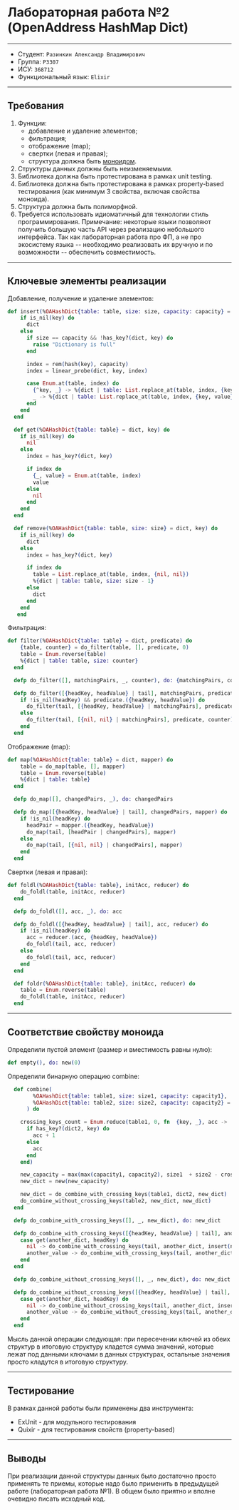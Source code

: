# Лабораторная работа №2 (OpenAddress HashMap Dict)

---

* Студент: `Разинкин Александр Владимирович`
* Группа: `P3307`
* ИСУ: `368712`
* Функциональный язык: `Elixir`

--- 

## Требования

1. Функции:
    - добавление и удаление элементов;
    - фильтрация;
    - отображение (map);
    - свертки (левая и правая);
    - структура должна быть [моноидом](https://ru.m.wikipedia.org/wiki/Моноид).
2. Структуры данных должны быть неизменяемыми.
3. Библиотека должна быть протестирована в рамках unit testing.
4. Библиотека должна быть протестирована в рамках property-based тестирования (как минимум 3 свойства, включая свойства моноида).
5. Структура должна быть полиморфной.
6. Требуется использовать идиоматичный для технологии стиль программирования. Примечание: некоторые языки позволяют получить большую часть API через реализацию небольшого интерфейса. Так как лабораторная работа про ФП, а не про экосистему языка -- необходимо реализовать их вручную и по возможности -- обеспечить совместимость.

--- 

## Ключевые элементы реализации

Добавление, получение и удаление элементов:

```elixir
def insert(%OAHashDict{table: table, size: size, capacity: capacity} = dict, key, value) do
    if is_nil(key) do
      dict
    else
      if size == capacity && !has_key?(dict, key) do
        raise "Dictionary is full"
      end

      index = rem(hash(key), capacity)
      index = linear_probe(dict, key, index)

      case Enum.at(table, index) do
        {^key, _} -> %{dict | table: List.replace_at(table, index, {key, value})}
        _ -> %{dict | table: List.replace_at(table, index, {key, value}), size: size + 1}
      end
    end
  end

  def get(%OAHashDict{table: table} = dict, key) do
    if is_nil(key) do
      nil
    else
      index = has_key?(dict, key)

      if index do
        {_, value} = Enum.at(table, index)
        value
      else
        nil
      end
    end
  end

  def remove(%OAHashDict{table: table, size: size} = dict, key) do
    if is_nil(key) do
      dict
    else
      index = has_key?(dict, key)

      if index do
        table = List.replace_at(table, index, {nil, nil})
        %{dict | table: table, size: size - 1}
      else
        dict
      end
    end
   end
```

Фильтрация:

```elixir
def filter(%OAHashDict{table: table} = dict, predicate) do
    {table, counter} = do_filter(table, [], predicate, 0)
    table = Enum.reverse(table)
    %{dict | table: table, size: counter}
  end

  defp do_filter([], matchingPairs, _, counter), do: {matchingPairs, counter}

  defp do_filter([{headKey, headValue} | tail], matchingPairs, predicate, counter) do
    if !is_nil(headKey) && predicate.({headKey, headValue}) do
      do_filter(tail, [{headKey, headValue} | matchingPairs], predicate, counter + 1)
    else
      do_filter(tail, [{nil, nil} | matchingPairs], predicate, counter)
    end
  end
```

Отображение (map):

```elixir
def map(%OAHashDict{table: table} = dict, mapper) do
    table = do_map(table, [], mapper)
    table = Enum.reverse(table)
    %{dict | table: table}
  end

  defp do_map([], changedPairs, _), do: changedPairs

  defp do_map([{headKey, headValue} | tail], changedPairs, mapper) do
    if !is_nil(headKey) do
      headPair = mapper.({headKey, headValue})
      do_map(tail, [headPair | changedPairs], mapper)
    else
      do_map(tail, [{nil, nil} | changedPairs], mapper)
    end
  end
```

Свертки (левая и правая):

```elixir
def foldl(%OAHashDict{table: table}, initAcc, reducer) do
    do_foldl(table, initAcc, reducer)
  end

  defp do_foldl([], acc, _), do: acc

  defp do_foldl([{headKey, headValue} | tail], acc, reducer) do
    if !is_nil(headKey) do
      acc = reducer.(acc, {headKey, headValue})
      do_foldl(tail, acc, reducer)
    else
      do_foldl(tail, acc, reducer)
    end
  end

  def foldr(%OAHashDict{table: table}, initAcc, reducer) do
    table = Enum.reverse(table)
    do_foldl(table, initAcc, reducer)
  end
```

---

## Соответствие свойству моноида

Определили пустой элемент (размер и вместимость равны нулю):

```elixir
def empty(), do: new(0)
```

Определили бинарную операцию combine:

```elixir
  def combine(
        %OAHashDict{table: table1, size: size1, capacity: capacity1},
        %OAHashDict{table: table2, size: size2, capacity: capacity2} = dict2
      ) do

    crossing_keys_count = Enum.reduce(table1, 0, fn  {key, _}, acc ->
      if has_key?(dict2, key) do
        acc + 1
      else
        acc
      end
    end)

    new_capacity = max(max(capacity1, capacity2), size1  + size2 - crossing_keys_count)
    new_dict = new(new_capacity)

    new_dict = do_combine_with_crossing_keys(table1, dict2, new_dict)
    do_combine_without_crossing_keys(table2, new_dict, new_dict)
  end

  defp do_combine_with_crossing_keys([], _, new_dict), do: new_dict

  defp do_combine_with_crossing_keys([{headKey, headValue} | tail], another_dict, new_dict) do
    case get(another_dict, headKey) do
      nil -> do_combine_with_crossing_keys(tail, another_dict, insert(new_dict, headKey, headValue))
      another_value -> do_combine_with_crossing_keys(tail, another_dict, insert(new_dict, headKey, headValue + another_value))
    end
  end

  defp do_combine_without_crossing_keys([], _, new_dict), do: new_dict

  defp do_combine_without_crossing_keys([{headKey, headValue} | tail], another_dict, new_dict) do
    case get(another_dict, headKey) do
      nil -> do_combine_without_crossing_keys(tail, another_dict, insert(new_dict, headKey, headValue))
      another_value -> do_combine_without_crossing_keys(tail, another_dict, insert(new_dict, headKey, another_value))
    end
  end
```

Мысль данной операции следующая: при пересечении ключей из обеих структур в итоговую структуру кладется сумма значений,
которые лежат под данными ключами в данных структурах, остальные значения просто кладутся в итоговую структуру.

---

## Тестирование

В рамках данной работы были применены два инструмента:

- ExUnit - для модульного тестирования
- Quixir - для тестирования свойств (property-based)

---

## Выводы

При реализации данной структуры данных было достаточно просто применять те приемы, которые надо было применить
в предыдущей работе (лабораторная работа №1). В общем было приятно и вполне очевидно писать исходный код.